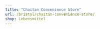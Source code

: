 ```yaml
---
title: "Chaitan Convenience Store"
url: /bristol/chaitan-convenience-store/
shop: Lebensmittel
---
```

